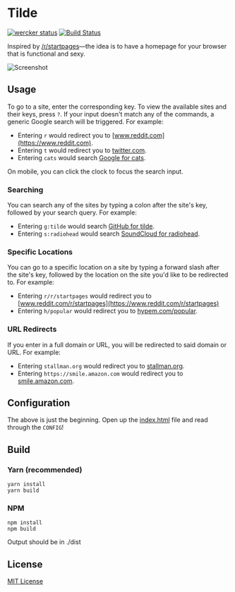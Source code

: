 # Tilde

[![wercker status](https://app.wercker.com/status/9a0ac2a160631728cbaffb77f9eadb87/s/master "wercker status")](https://app.wercker.com/project/byKey/9a0ac2a160631728cbaffb77f9eadb87) [![Build Status](https://travis-ci.org/alrayyes/tilde.svg?branch=master)](https://travis-ci.org/alrayyes/tilde)

Inspired by [/r/startpages](https://www.reddit.com/r/startpages)—the idea is to have a homepage for your browser that is functional and sexy.

![Screenshot](SCREENSHOT.png?raw=true "Screenshot")

## Usage

To go to a site, enter the corresponding key. To view the available sites and their keys, press `?`. If your input doesn't match any of the commands, a generic Google search will be triggered. For example:

* Entering `r` would redirect you to [www.reddit.com](https://www.reddit.com).
* Entering `t` would redirect you to [twitter.com](https://twitter.com).
* Entering `cats` would search [Google for cats](https://encrypted.google.com/search?q=cats).

On mobile, you can click the clock to focus the search input.

### Searching

You can search any of the sites by typing a colon after the site's key, followed by your search query. For example:

* Entering `g:tilde` would search [GitHub for tilde](https://github.com/search?q=tilde).
* Entering `s:radiohead` would search [SoundCloud for radiohead](https://soundcloud.com/search?q=radiohead).

### Specific Locations

You can go to a specific location on a site by typing a forward slash after the site's key, followed by the location on the site you'd like to be redirected to. For example:

* Entering `r/r/startpages` would redirect you to [www.reddit.com/r/startpages](https://www.reddit.com/r/startpages)
* Entering `h/popular` would redirect you to [hypem.com/popular](http://hypem.com/popular).

### URL Redirects

If you enter in a full domain or URL, you will be redirected to said domain or URL. For example:

* Entering `stallman.org` would redirect you to [stallman.org](https://stallman.org/).
* Entering `https://smile.amazon.com` would redirect you to [smile.amazon.com](https://smile.amazon.com/).

## Configuration

The above is just the beginning. Open up the [index.html](index.html) file and read through the `CONFIG`!

## Build

### Yarn (recommended)
```shell
yarn install
yarn build
```

### NPM
```shell
npm install
npm build
```

Output should be in ./dist

## License

[MIT License](LICENSE)
